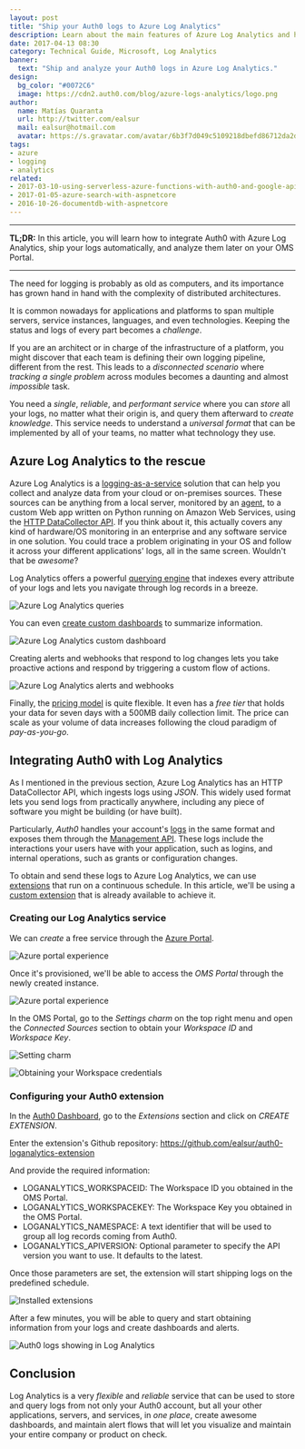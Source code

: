 ```yaml
---
layout: post
title: "Ship your Auth0 logs to Azure Log Analytics"
description: Learn about the main features of Azure Log Analytics and how you can integrate it with Auth0
date: 2017-04-13 08:30
category: Technical Guide, Microsoft, Log Analytics
banner:
  text: "Ship and analyze your Auth0 logs in Azure Log Analytics."
design:
  bg_color: "#0072C6"
  image: https://cdn2.auth0.com/blog/azure-logs-analytics/logo.png
author:
  name: Matías Quaranta
  url: http://twitter.com/ealsur
  mail: ealsur@hotmail.com
  avatar: https://s.gravatar.com/avatar/6b3f7d049c5109218dbefd86712da2d5?s=80
tags:
- azure
- logging
- analytics
related:
- 2017-03-10-using-serverless-azure-functions-with-auth0-and-google-apis
- 2017-01-05-azure-search-with-aspnetcore
- 2016-10-26-documentdb-with-aspnetcore
---
```


---

**TL;DR:** In this article, you will learn how to integrate Auth0 with Azure Log Analytics, ship your logs automatically, and analyze them later on your OMS Portal.

---

The need for logging is probably as old as computers, and its importance has grown hand in hand with the complexity of distributed architectures.

It is common nowadays for applications and platforms to span multiple servers, service instances, languages, and even technologies. Keeping the status and logs of every part becomes a _challenge_.

If you are an architect or in charge of the infrastructure of a platform, you might discover that each team is defining their own logging pipeline, different from the rest. This leads to a _disconnected scenario_ where _tracking a single problem_ across modules becomes a daunting and almost _impossible_ task.

You need a _single_, _reliable_, and _performant service_ where you can _store_ all your logs, no matter what their origin is, and query them afterward to _create knowledge_. This service needs to understand a _universal format_ that can be implemented by all of your teams, no matter what technology they use.

## Azure Log Analytics to the rescue

Azure Log Analytics is a [logging-as-a-service](https://azure.microsoft.com/services/log-analytics/) solution that can help you collect and analyze data from your cloud or on-premises sources. These sources can be anything from a local server, monitored by an [agent](https://docs.microsoft.com/azure/log-analytics/log-analytics-windows-agents), to a custom Web app written on Python running on Amazon Web Services, using the [HTTP DataCollector API](https://docs.microsoft.com/azure/log-analytics/log-analytics-data-collector-api). If you think about it, this actually covers any kind of hardware/OS monitoring in an enterprise and any software service in one solution. You could trace a problem originating in your OS and follow it across your different applications' logs, all in the same screen. Wouldn't that be _awesome_?

Log Analytics offers a powerful [querying engine](https://docs.microsoft.com/azure/log-analytics/log-analytics-log-searches) that indexes every attribute of your logs and lets you navigate through log records in a breeze.

![Azure Log Analytics queries](https://cdn.auth0.com/blog/azure-logs-analytics/oms6.png)

You can even [create custom dashboards](https://docs.microsoft.com/azure/log-analytics/log-analytics-dashboards) to summarize information.

![Azure Log Analytics custom dashboard](https://cdn.auth0.com/blog/azure-logs-analytics/oms9.png)

Creating alerts and webhooks that respond to log changes lets you take proactive actions and respond by triggering a custom flow of actions.

![Azure Log Analytics alerts and webhooks](https://cdn.auth0.com/blog/azure-logs-analytics/oms10.png)

Finally, the [pricing model](https://azure.microsoft.com/pricing/details/log-analytics/) is quite flexible. It even has a _free tier_ that holds your data for seven days with a 500MB daily collection limit. The price can scale as your volume of data increases following the cloud paradigm of _pay-as-you-go_.

## Integrating Auth0 with Log Analytics

As I mentioned in the previous section, Azure Log Analytics has an HTTP DataCollector API, which ingests logs using _JSON_. This widely used format lets you send logs from practically anywhere, including any piece of software you might be building (or have built).

Particularly, _Auth0_ handles your account's [logs](https://auth0.com/docs/logs) in the same format and exposes them through the [Management API](https://auth0.com/docs/api/management/v2#!/Logs/get_logs). These logs include the interactions your users have with your application, such as logins, and internal operations, such as grants or configuration changes.

To obtain and send these logs to Azure Log Analytics, we can use [extensions](https://auth0.com/docs/extensions) that run on a continuous schedule. In this article, we'll be using a [custom extension](https://github.com/ealsur/auth0-loganalytics-extension) that is already available to achieve it.

### Creating our Log Analytics service

We can _create_ a free service through the [Azure Portal](https://portal.azure.com/#create/Microsoft.LogAnalyticsOMS).

![Azure portal experience](https://cdn.auth0.com/blog/azure-logs-analytics/oms0.png)

Once it's provisioned, we'll be able to access the _OMS Portal_ through the newly created instance.

![Azure portal experience](https://cdn.auth0.com/blog/azure-logs-analytics/oms1.png)

In the OMS Portal, go to the _Settings charm_ on the top right menu and open the _Connected Sources_ section to obtain your _Workspace ID_ and _Workspace Key_.

![Setting charm](https://cdn.auth0.com/blog/azure-logs-analytics/oms2.png)

![Obtaining your Workspace credentials](https://cdn.auth0.com/blog/azure-logs-analytics/oms3.png)

### Configuring your Auth0 extension

In the [Auth0 Dashboard](https://manage.auth0.com/#/extensions), go to the _Extensions_ section and click on _CREATE EXTENSION_.

Enter the extension's Github repository: https://github.com/ealsur/auth0-loganalytics-extension

And provide the required information:

- LOGANALYTICS_WORKSPACEID: The Workspace ID you obtained in the OMS Portal.
- LOGANALYTICS_WORKSPACEKEY: The Workspace Key you obtained in the OMS Portal.
- LOGANALYTICS_NAMESPACE: A text identifier that will be used to group all log records coming from Auth0.
- LOGANALYTICS_APIVERSION: Optional parameter to specify the API version you want to use. It defaults to the latest.

Once those parameters are set, the extension will start shipping logs on the predefined schedule.

![Installed extensions](https://cdn.auth0.com/blog/azure-logs-analytics/oms4.png)

After a few minutes, you will be able to query and start obtaining information from your logs and create dashboards and alerts.

![Auth0 logs showing in Log Analytics](https://cdn.auth0.com/blog/azure-logs-analytics/oms7.png)

## Conclusion

Log Analytics is a very _flexible_ and _reliable_ service that can be used to store and query logs from not only your Auth0 account, but all your other applications, servers, and services, in _one place_, create awesome dashboards, and maintain alert flows that will let you visualize and maintain your entire company or product on check.
